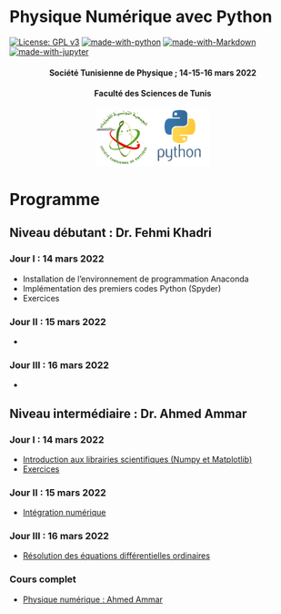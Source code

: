 # Physique Numérique avec Python
[![License: GPL v3](https://img.shields.io/badge/License-GPL%20v3-blue.svg)](https://www.gnu.org/licenses/gpl-3.0)
[![made-with-python](https://img.shields.io/badge/Made%20with-Python-yellow.svg)](https://www.python.org/)
[![made-with-Markdown](https://img.shields.io/badge/Made%20with-Markdown-red.svg)](http://commonmark.org)
[![made-with-jupyter](https://img.shields.io/badge/Made%20with-jupyter-orange.svg)](https://jupyter.org)



<center><h4>Société Tunisienne de Physique ; 14-15-16  mars 2022</h4></center>
<center><h4>Faculté des Sciences de Tunis</h4></center>
 <center>
 <img src="logo_python.png" width="200"
     height="100">
</center>

# Programme
## Niveau débutant : Dr. Fehmi Khadri
### Jour I : 14 mars 2022
* Installation de l’environnement de programmation Anaconda
* Implémentation des premiers codes Python (Spyder)
* Exercices
### Jour II : 15 mars 2022
*

### Jour III : 16 mars 2022
*
## Niveau intermédiaire : Dr. Ahmed Ammar
### Jour I : 14 mars 2022

* [Introduction aux librairies scientifiques (Numpy et Matplotlib)](https://colab.research.google.com/github/CodeTunisia/PysNum2022/blob/main/jour1/numpy%26matplotlib.ipynb)
* [Exercices](https://colab.research.google.com/github/CodeTunisia/PysNum2022/blob/main/jour1/Exercices.ipynb)


### Jour II : 15 mars 2022
* [Intégration numérique](https://colab.research.google.com/github/CodeTunisia/PysNum2022/blob/main/jour2/integration.ipynb)

### Jour III : 16 mars 2022
* [Résolution des équations différentielles ordinaires](https://colab.research.google.com/github/CodeTunisia/PysNum2022/blob/main/jour3/ODE.ipynb)
### Cours complet
* [Physique numérique : Ahmed Ammar](https://github.com/CodeTunisia/PysNum2022/blob/main/jour3/cours%26TD_PhysiqueNumerique.pdf)
